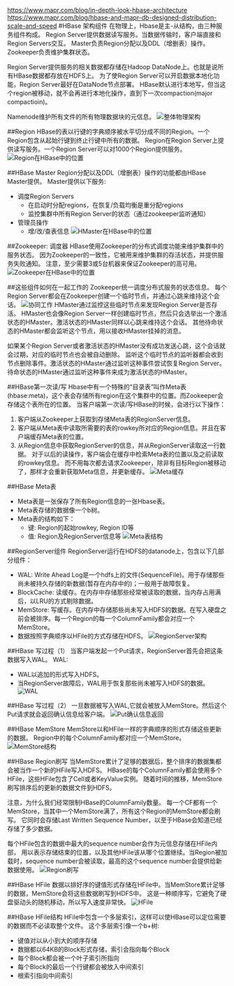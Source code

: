 https://www.mapr.com/blog/in-depth-look-hbase-architecture
https://www.mapr.com/blog/hbase-and-mapr-db-designed-distribution-scale-and-speed
#HBase 架构组件
在物理上，Hbase是主-从结构，由三种服务组件构成。
Region Server提供数据读写服务。当数据传输时，客户端直接和Region Servers交互。
Master负责Region分配以及DDL（增删表）操作。
Zookeeper负责维护集群状态。

Region Server提供服务的相关数据都存储在Hadoop DataNode上。也就是说所有HBase数据都存放在HDFS上。
为了使Region Server可以开启数据本地化功能，Region Server最好在DataNode节点部署。
HBase默认进行本地写，但当这个region被移动，就不会再进行本地化操作，直到下一次compaction(major compactioin)。

Namenode维护所有文件的所有物理数据块的元信息。
![整体物理架构](https://www.mapr.com/sites/default/files/blogimages/HBaseArchitecture-Blog-Fig1.png)

##Region
HBase的表以行键的字典顺序被水平切分成不同的Region。一个Region包含从起始行键到终止行键中所有的数据。
Region在Region Server上提供读写服务。一个Region Server可以对1000个Region提供服务。
![Region在HBase中的位置](https://www.mapr.com/sites/default/files/blogimages/HBaseArchitecture-Blog-Fig2.png)

##HBase Master
Region分配以及DDL（增删表）操作的功能都由HBase Master提供。
Master提供以下服务:
- 调度Region Servers
    - 在启动时分配regions，在恢复/负载均衡是重分配regions
    - 监控集群中所有Region Server的状态（通过zookeeper监听通知）
- 管理员操作
    - 增/改/查表信息
![HMaster在HBase中的位置](https://www.mapr.com/sites/default/files/blogimages/HBaseArchitecture-Blog-Fig3.png)

##Zookeeper: 调度器
HBase使用Zookeeper的分布式调度功能来维护集群中的服务状态。
因为Zookeeper的一致性，它被用来维护集群的存活状态，并提供服务失败通知。
注意，至少需要3或5台机器来保证Zookeeper的高可用。
![Zookeeper在HBase中的位置](https://www.mapr.com/sites/default/files/blogimages/HBaseArchitecture-Blog-Fig4.png)

##这些组件如何在一起工作的
Zookeeper统一调度分布式服务的状态信息。
每个Region Server都会在Zookeeper创建一个临时节点，并通过心跳来维持这个会话。
![协同工作](https://www.mapr.com/sites/default/files/blogimages/HBaseArchitecture-Blog-Fig5.png)
HMaster通过监控这些临时节点来发现Region Server是否存活。
HMaster也会像Region Server一样创建临时节点，然后只会选举出一个激活状态的HMaster。激活状态的HMaster同样以心跳来维持这个会话。
其他待命状态的HMaster都会监听这个节点，用以接收HMaster挂掉的消息。

如果某个Region Server或者激活状态的HMaster没有成功发送心跳，这个会话就会过期，对应的临时节点也会被自动删除。
监听这个临时节点的监听器都会收到节点删除事件。激活状态的HMaster通过监听这种事件尝试恢复Region Server。
待命状态的HMaster通过监听这种事件来成为激活状态的HMaster。

##HBase第一次读/写
Hbase中有一个特殊的“目录表”叫作Meta表(hbase:meta)，这个表会存储所有region在这个集群中的位置。而Zookeeper会存储这个表所在的位置。
当客户端第一次读/写HBase的时候，会进行以下操作：
1. 客户端从Zookeeper上获取到存储Meta表的RegionServer信息。
2. 客户端从Meta表中读取所需要的表的rowkey所对应的Region信息。并且在客户端缓存Meta表的位置。
3. 从Region信息中获取RegionServer的信息，并从RegionServer读取这一行数据。
对于以后的读操作，客户端会在缓存中检索Meta表的位置以及之前读取的rowkey信息。
而不用每次都去请求Zookeeper，除非有目标Region被移动了，那样才会重新获取Meta信息，并更新缓存。
![Meta缓存](https://www.mapr.com/sites/default/files/blogimages/HBaseArchitecture-Blog-Fig6.png)

##HBase Meta表
- Meta表是一张保存了所有Region信息的一张Hbase表。
- Meta表存储的数据像一个b树。
- Meta表的结构如下：
    - 键: Region的起始rowkey, Region ID等
    - 值: Region及RegionServer信息等
![Meta表结构](https://www.mapr.com/sites/default/files/blogimages/HBaseArchitecture-Blog-Fig7.png)

##RegionServer组件
RegionServer运行在HDFS的datanode上，包含以下几部分组件：
- WAL:  Write Ahead Log是一个hdfs上的文件(SequenceFile)。用于存储那些尚未被持久存储的新数据(暂存在内存中的)；一般用于故障恢复。
- BlockCache: 读缓存。在内存中存储那些经常被读取的数据，当内存占用满后，以LRU的方式剔除数据。
- MemStore: 写缓存。在内存中存储那些尚未写入HDFS的数据。在写入硬盘之前会被排序。每一个Region的每一个ColumnFamily都会对应一个MemStore。
- 数据按照字典顺序以HFile的方式存储在HDFS。
![RegionServer架构](https://www.mapr.com/sites/default/files/blogimages/HBaseArchitecture-Blog-Fig8.png)

##HBase 写过程（1）
当客户端发起一个Put请求，RegionServer首先会把这条数据写入WAL。
WAL:
- WAL以追加的形式写入HDFS。
- 当RegionServer故障后，WAL用于恢复那些尚未被写入HDFS的数据。
![WAL](https://www.mapr.com/sites/default/files/blogimages/HBaseArchitecture-Blog-Fig9.png)

##HBase 写过程（2）
一旦数据被写入WAL,它就会被放入MemStore。然后这个Put请求就会返回确认信息给客户端。
![Put确认信息返回](https://www.mapr.com/sites/default/files/blogimages/HBaseArchitecture-Blog-Fig10.png)

##HBase MemStore
MemStore以和HFile一样的字典顺序的形式存储这些更新的数据。
Region中的每个ColumnFamily都对应一个MemStore。
![MemStore结构](https://www.mapr.com/sites/default/files/blogimages/HBaseArchitecture-Blog-Fig11.png)

##HBase Region刷写
当MemStore累计了足够的数据后，整个排序的数据集都会被当作一个新的HFile写入HDFS。
HBase的每个ColumnFamily都会使用多个HFile，这些HFile包含了Cell或者KeyValue实例。
随着时间的推移，MemStore刷写排序后的更新的数据文件到HDFS。

注意，为什么我们经常限制HBase的ColumnFamily数量。
每一个CF都有一个MemStore，当其中一个MemStore满了，所有这个Region的MemStore都会刷写。
它同时会存储Last Written Sequence Number，以至于HBase会知道已经存储了多少数据。

每个HFile包含的数据中最大的sequence number会作为元信息存储在HFile内部，
用以表示存储结束的位置，以及其他HFile该从哪个位置继续。当Region被加载时，sequence number会被读取，最高的这个sequence number会提供给新数据使用。
![Region刷写](https://www.mapr.com/sites/default/files/blogimages/HBaseArchitecture-Blog-Fig12.png)

##HBase HFile
数据以排好序的键值形式存储在HFile中。当MemStore累计足够的数据，MemStore会将这些数据刷写到HDFS中。
这是一种顺序写，它避免了硬盘驱动头的随机移动，所以写入速度非常快。
![HFile](https://www.mapr.com/sites/default/files/blogimages/HBaseArchitecture-Blog-Fig13.png)

##HBase HFile结构
HFile中包含一个多层索引，这样可以使HBase可以定位需要的数据而不必读取整个文件。
这个多层索引像一个b+树:
- 键值对以从小到大的顺序存储
- 数据都以64KB的Block形式存储，索引会指向每个Block
- 每个Block都会被一个叶子索引所指向
- 每个Block的最后一个行键都会被放入中间索引
- 根索引指向中间索引
